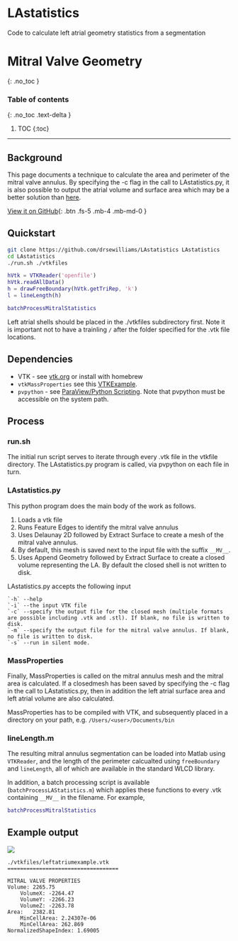# LAstatistics
Code to calculate left atrial geometry statistics from a segmentation

# Mitral Valve Geometry
{: .no_toc }

### Table of contents
{: .no_toc .text-delta }

1. TOC
{:toc}

---

## Background
This page documents a technique to calculate the area and perimeter of the mitral valve annulus. By specifying the -c flag in the call to LAstatistics.py, it is also possible to output the atrial volume and surface area which may be a better solution than [here](/docs/processing/atrialvolume).

[View it on GitHub](https://github.com/drsewilliams/LAstatistics){: .btn .fs-5 .mb-4 .mb-md-0 }

## Quickstart
```bash
git clone https://github.com/drsewilliams/LAstatistics LAstatistics
cd LAstatistics
./run.sh ./vtkfiles
```
```matlab
hVtk = VTKReader('openfile')
hVtk.readAllData()
h = drawFreeBoundary(hVtk.getTriRep, 'k')
l = lineLength(h)
```
```matlab
batchProcessMitralStatistics
```
Left atrial shells should be placed in the ./vtkfiles subdirectory first. Note it is important not to have a trainling `/` after the folder specified for the .vtk file locations.

## Dependencies
- VTK - see [vtk.org](www.vtk.org) or install with homebrew
- `vtkMassProperties` see this [VTKExample](https://lorensen.github.io/VTKExamples/site/Cxx/Utilities/MassProperties/).
- `pvpython` - see [ParaView/Python Scripting](https://www.paraview.org/Wiki/ParaView/Python_Scripting). Note that pvpython must be accessible on the system path.


## Process

### run.sh
The initial run script serves to iterate through every .vtk file in the vtkfile directory. The LAstatistics.py program is called, via pvpython on each file in turn.

### LAstatistics.py
This python program does the main body of the work as follows.
1. Loads a vtk file
2. Runs Feature Edges to identify the mitral valve annulus
3. Uses Delaunay 2D followed by Extract Surface to create a mesh of the mitral valve annulus.
4. By default, this mesh is saved next to the input file with the suffix `__MV__`.
5. Uses Append Geometry followed by Extract Surface to create a closed volume representing the LA. By default the closed shell is not written to disk.

LAstatistics.py accepts the following input
```
`-h` --help
`-i` --the input VTK file
`-c` --specify the output file for the closed mesh (multiple formats are possible including .vtk and .stl). If blank, no file is written to disk.
`-m` --specify the output file for the mitral valve annulus. If blank, no file is written to disk.
`-s` --run in silent mode.
```

### MassProperties
Finally, MassProperties is called on the mitral annulus mesh and the mitral area is calculated. If a closedmesh has been saved by specifying the -c flag in the call to LAstatistics.py, then in addition the left atrial surface area and left atrial volume are also calculated.

MassProperties has to be compiled with VTK, and subsequently placed in a directory on your path, e.g. `/Users/<user>/Documents/bin`

### lineLength.m
The resulting mitral annulus segmentation can be loaded into Matlab using `VTKReader`, and the length of the perimeter calcualted using `freeBoundary` and `lineLength`, all of which are available in the standard WLCD library.

In addition, a batch processing script is available (`batchProcessLAStatistics.m`) which applies these functions to every .vtk containing `__MV__` in the filename. For example,

```matlab
batchProcessMitralStatistics
```

## Example output
![](/assets/images/mitral-annulus.png)

```
./vtkfiles/leftatriumexample.vtk
===================================

MITRAL VALVE PROPERTIES
Volume: 2265.75
    VolumeX: -2264.47
    VolumeY: -2266.23
    VolumeZ: -2263.78
Area:   2382.81
    MinCellArea: 2.24307e-06
    MinCellArea: 262.869
NormalizedShapeIndex: 1.69005
```
